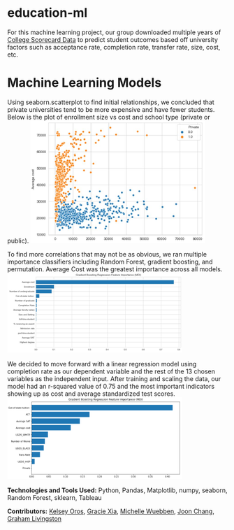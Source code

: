 # education-ml

For this machine learning project, our group downloaded multiple years of [College Scorecard Data](https://collegescorecard.ed.gov/data/) to predict student outcomes based off university factors such as acceptance rate, completion rate, transfer rate, size, cost, etc.

# Machine Learning Models
Using seaborn.scatterplot to find initial relationships, we concluded that private universities tend to be more expensive and have fewer students.  Below is the plot of enrollment size vs cost and school type (private or public).
<img src="https://github.com/MissWibbon/education-ml/blob/data_cleaning/images/CostSizeTypeScatter.JPG" width="400">

To find more correlations that may not be as obvious, we ran multiple importance classifiers including Random Forest, gradient boosting, and permutation.  Average Cost was the greatest importance across all models.  
<img src="https://github.com/MissWibbon/education-ml/blob/data_cleaning/images/GradientBoostingImportance.JPG" width="400">

We decided to move forward with a linear regression model using completion rate as our dependent variable and the rest of the 13 chosen variables as the independent input.  After training and scaling the data, our model had an r-squared value of 0.75 and the most important indicators showing up as cost and average standardized test scores.  
<img src="https://github.com/MissWibbon/education-ml/blob/data_cleaning/images/LinRegImportance.png" width="400">


**Technologies and Tools Used:** Python, Pandas, Matplotlib, numpy, seaborn, Random Forest, sklearn, Tableau

**Contributors:** [Kelsey Oros](https://github.com/kelseyoros), [Gracie Xia](https://github.com/GracieX), [Michelle Wuebben](https://github.com/MissWibbon), [Joon Chang](https://github.com/joonc3779), [Graham Livingston](https://github.com/gramlivingston)
